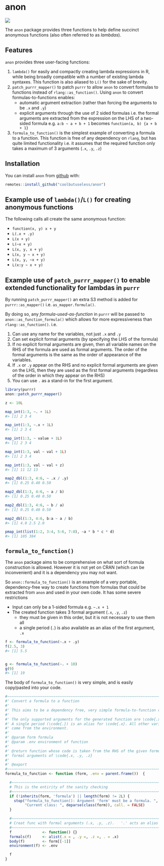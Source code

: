 
<!-- README.md is generated from README.Rmd. Please edit that file -->

# anon

<!-- badges: start -->

![](https://img.shields.io/badge/cool-useless-green.svg)
<!-- badges: end -->

The `anon` package provides three functions to help define succinct
anonymous functions (also often referred to as *lambdas*).

## Features

`anon` provides three user-facing functions:

1.  `lambda()` for easily and compactly creating lambda expressions in
    R, while being broadly compatible with a number of existing lambda
    syntaxes. This function is also aliased to `L()` for the sake of
    brevity.
2.  `patch_purrr_mapper()` to patch `purrr` to allow `anon` to convert
    formulas to functions instead of `rlang::as_function()`. Using
    `anon` to convert formulas-to-functions enables:
      - automatic argument extraction (rather than forcing the arguments
        to be `.x` and `.y`)
      - explicit arguments through the use of 2 sided formulas i.e. the
        formal arguments are extracted from the expression on the LHS of
        a two-sided formula e.g. `a:b ~ a + b + 1` becomes `function(a,
        b) {a + b + 1}`
3.  `formula_to_function()` is the simplest example of converting a
    formula to a function. This function is free of any dependency on
    `rlang`, but has quite limited functionality i.e. it assumes that
    the required function only takes a maximum of 3 arguments (`.x`,
    `.y`, `.z`)

## Installation

You can install `anon` from
[github](https://github.com/coolbutuseless/anon) with:

``` r
remotes::install_github("coolbutuseless/anon")
```

## Example use of `lambda()`/`L()` for creating anonymous functions

The following calls all create the same anonymous function:

  - `function(x, y) x + y`
  - `L(.x + .y)`
  - `L(x + y)`
  - `L(~x + y)`
  - `L(x, y, x + y)`
  - `L(x, y ~ x + y)`
  - `L(x, y, ~x + y)`
  - `L(x:y ~ x + y)`

## Example use of `patch_purrr_mapper()` to enable extended functionality for lambdas in `purrr`

By running `patch_purrr_mapper()` an extra S3 method is added for
`purrr::as_mapper()` i.e. `as_mapper.formula()`.

By doing so, any *formula-used-as-function* in `purrr` will be passed to
`anon::as_function_formula()` which allows for more expressiveness than
`rlang::as_function()`. i.e.

1.  Can use any name for the variables, not just `.x` and `.y`
2.  Can set explicit formal arguments (by specifying the LHS of the
    formula)
3.  If no explicit formal arguments are given, then all variable names
    on the RHS of the formula are used as formal arguments. The order of
    the formal arguments is the same as the order of appearance of the
    variables.
4.  If `.x` or `.y` appear on the RHS and no explicit formal arguments
    are given on the LHS, then they are used as the first formal
    arguments (regardless of the order in which they appear on the RHS)
5.  You can use `.` as a stand-in for the first argument.

<!-- end list -->

``` r
library(purrr)
anon::patch_purrr_mapper()

z <- 10L

map_int(1:3, ~. + 1L)
#> [1] 2 3 4

map_int(1:3, ~.x + 1L)
#> [1] 2 3 4

map_int(1:3, ~ value + 1L)
#> [1] 2 3 4

map_int(1:3, val ~ val + 1L)
#> [1] 2 3 4

map_int(1:3, val ~ val + z)
#> [1] 11 12 13

map2_dbl(1:3, 4:6, ~ .x / .y)
#> [1] 0.25 0.40 0.50

map2_dbl(1:3, 4:6, ~ a / b)
#> [1] 0.25 0.40 0.50

map2_dbl(1:3, 4:6, ~ b / a)
#> [1] 0.25 0.40 0.50

map2_dbl(1:3, 4:6, b:a ~ a / b)
#> [1] 4.0 2.5 2.0

pmap_int(list(1:2, 3:4, 5:6, 7:8), ~a * b * c * d)
#> [1] 105 384
```

## `formula_to_function()`

The `anon` package aims to be comprehensive on what sort of formula
construction is allowed. However it is not yet on CRAN (which can be
inconvenient) and it is a dependency you may not want.

So `anon::formula_to_function()` is an example of a very portable,
dependency-free way to create functions from formulas that could be
extracted from `anon` and used in your own code. It has some severe
restrictions

  - Input can only be a 1-sided formula e.g. `~.x + 1`
  - The created function takes 3 formal argument (`.x`, `.y`, `.z`)
      - they must be given in this order, but it is not necessary to use
        them all
      - a single period (`.`) is also available as an alias of the first
        argument, `.x`

<!-- end list -->

``` r
f <- formula_to_function(~.x + .y)
f(2.5, 3)
#> [1] 5.5


g <- formula_to_function(~. + 10)
g(9)
#> [1] 19
```

The body of `formula_to_function()` is very simple, and is easily
copy/pasted into your code.

``` r
#~~~~~~~~~~~~~~~~~~~~~~~~~~~~~~~~~~~~~~~~~~~~~~~~~~~~~~~~~~~~~~~~~~~~~~~~~~~~~
#' Convert a formula to a function
#'
#' This aims to be a dependency free, very simple formula-to-function convertor.
#'
#' The only supported arguments for the generated function are \code{.x, .y, .z}.
#' A single period (\code{.}) is an alias for \code{.x}. All other variables are assumed to
#' come from the environment.
#'
#' @param form formula
#' @param .env environment of function
#'
#' @return function whose code is taken from the RHS of the given formula, with
#' formal arguments of \code{.x, .y, .z}
#'
#' @export
#~~~~~~~~~~~~~~~~~~~~~~~~~~~~~~~~~~~~~~~~~~~~~~~~~~~~~~~~~~~~~~~~~~~~~~~~~~~~~
formula_to_function <- function (form, .env = parent.frame())  {

  #~~~~~~~~~~~~~~~~~~~~~~~~~~~~~~~~~~~~~~~~~~~~~~~~~~~~~~~~~~~~~~~~~~~~~~~~~~~
  # This is the entirity of the sanity checking
  #~~~~~~~~~~~~~~~~~~~~~~~~~~~~~~~~~~~~~~~~~~~~~~~~~~~~~~~~~~~~~~~~~~~~~~~~~~~
  if (!inherits(form, 'formula') || length(form) != 2L) {
    stop("formula_to_function(): Argument 'form' must be a formula. ",
         "Current class: ", deparse(class(form)), call. = FALSE)
  }

  #~~~~~~~~~~~~~~~~~~~~~~~~~~~~~~~~~~~~~~~~~~~~~~~~~~~~~~~~~~~~~~~~~~~~~~~~~~~
  # Creat func with formal arguments (.x, .y, .z).   '.' acts an alias for '.x'
  #~~~~~~~~~~~~~~~~~~~~~~~~~~~~~~~~~~~~~~~~~~~~~~~~~~~~~~~~~~~~~~~~~~~~~~~~~~~
  f              <- function() {}
  formals(f)     <- alist(.x = , .y =, .z =, . = .x)
  body(f)        <- form[[-1]]
  environment(f) <- .env

  f
}
```
